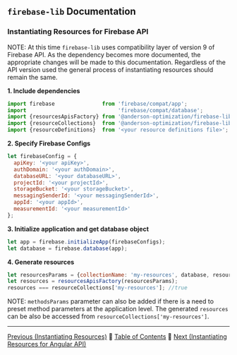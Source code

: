## `firebase-lib` Documentation

### Instantiating Resources for Firebase API

NOTE: At this time `firebase-lib` uses compatibility layer of version 9 of
Firebase API.  As the dependency becomes more documented, the appropriate
changes will be made to this documentation.  Regardless of the API version used
the general process of instantiating resources should remain the same.

**1. Include dependencies**
```javascript
import firebase               from 'firebase/compat/app';
import                             'firebase/compat/database';
import {resourcesApisFactory} from '@anderson-optimization/firebase-lib';
import {resourceCollections}  from '@anderson-optimization/firebase-lib';
import {resourceDefinitions}  from '<your resource definitions file>';
```

**2. Specify Firebase Configs**
```javascript
let firebaseConfig = {
  apiKey: '<your apiKey>',
  authDomain: '<your authDomain>',
  databaseURL: '<your databaseURL>',
  projectId: '<your projectId>',
  storageBucket: '<your storageBucket>',
  messagingSenderId: '<your messagingSenderId>',
  appId: '<your appId>',
  measurementId: '<your measurementId>'
};
```

**3. Initialize application and get database object**
```javascript
let app = firebase.initializeApp(firebaseConfigs);
let database = firebase.database(app);
```

**4. Generate resources**

```javascript
let resourcesParams = {collectionName: 'my-resources', database, resourceDefinitions};
let resources = resourcesApisFactory(resourcesParams);
resources === resourceCollections['my-resources']; //true
```

NOTE: `methodsParams` parameter can also be added if there is a need to preset
method parameters at the application level.  The generated `resources` can be
also be accessed from `resourceCollections['my-resources']`.

---

[Previous (Instantiating Resources)](./03-instantiating-resources.md) :palm_tree:
[Table of Contents](../README.md) :palm_tree:
[Next (Instantiating Resources for Angular API)](./05-instantiating-resources-for-angular-api.md)
